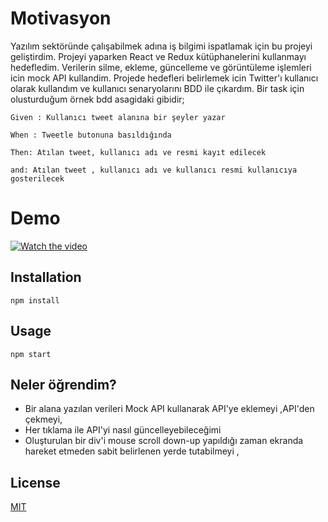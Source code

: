 # Motivasyon

 Yazılım sektöründe çalışabilmek adına iş bilgimi ispatlamak için bu projeyi geliştirdim.
Projeyi yaparken React ve Redux kütüphanelerini kullanmayı hedefledim. Verilerin silme, ekleme, güncelleme ve görüntüleme işlemleri icin mock API kullandim. 
Projede hedefleri belirlemek icin Twitter'ı kullanıcı olarak kullandım ve kullanıcı senaryolarını BDD ile çıkardım.
Bir task için olusturduğum örnek bdd asagidaki gibidir;
```
Given : Kullanıcı tweet alanına bir şeyler yazar

When : Tweetle butonuna basıldığında

Then: Atılan tweet, kullanıcı adı ve resmi kayıt edilecek

and: Atılan tweet , kullanıcı adı ve kullanıcı resmi kullanıcıya gosterilecek

```
# Demo
 
 [![Watch the video](https://img.youtube.com/vi/RN_HuHwaXpc/hqdefault.jpg)](https://youtu.be/RN_HuHwaXpc)

## Installation
```
npm install
```
## Usage
```
npm start
```

## Neler öğrendim?

- Bir alana yazılan verileri Mock API kullanarak API'ye eklemeyi ,API'den çekmeyi,
- Her tıklama ile API'yi nasıl güncelleyebileceğimi 
- Oluşturulan bir div'i mouse scroll down-up yapıldığı zaman ekranda hareket etmeden sabit belirlenen yerde tutabilmeyi ,




## License
[MIT](https://choosealicense.com/licenses/mit/)
